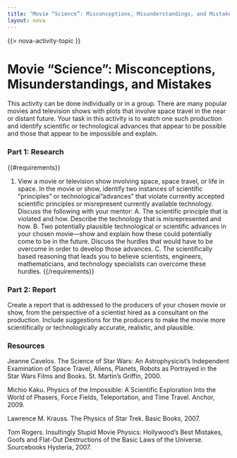 ```yaml
---
title: "Movie “Science”: Misconceptions, Misunderstandings, and Mistakes"
layout: nova
---
```


{{> nova-activity-topic }}

# Movie “Science”: Misconceptions, Misunderstandings, and Mistakes

This activity can be done individually or in a group. There are many popular movies and television shows with plots that involve space travel in the near or distant future. Your task in this activity is to watch one such production and identify scientific or technological advances that appear to be possible and those that appear to be impossible and explain.

### Part 1: Research

{{#requirements}}
1. View a movie or television show involving space, space travel, or life in space. In the movie or show, identify two instances of scientific “principles” or technological”advances” that violate currently accepted scientific principles or misrepresent currently available technology. Discuss the following with your mentor:
    A. The scientific principle that is violated and how. Describe the technology that is misrepresented and how.
    B. Two potentially plausible technological or scientific advances in your chosen movie—show and explain how these could potentially come to be in the future. Discuss the hurdles that would have to be overcome in order to develop those advances.
    C. The scientifically based reasoning that leads you to believe scientists, engineers, mathematicians, and technology specialists can overcome these hurdles.
{{/requirements}}

### Part 2: Report

Create a report that is addressed to the producers of your chosen movie or show, from the perspective of a scientist hired as a consultant on the production. Include suggestions for the producers to make the movie more scientifically or technologically accurate, realistic, and plausible.

### Resources

Jeanne Cavelos. The Science of Star Wars: An Astrophysicist’s Independent Examination of Space Travel, Aliens, Planets, Robots as Portrayed in the Star Wars Films and Books. St. Martin’s Griffin, 2000.

Michio Kaku. Physics of the Impossible: A Scientific Exploration Into the World of Phasers, Force Fields, Teleportation, and Time Travel. Anchor, 2009.

Lawrence M. Krauss. The Physics of Star Trek. Basic Books, 2007.

Tom Rogers. Insultingly Stupid Movie Physics: Hollywood’s Best Mistakes, Goofs and Flat-Out Destructions of the Basic Laws of the Universe. Sourcebooks Hysteria, 2007.

